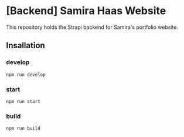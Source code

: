 # [Backend] Samira Haas Website

This repository holds the Strapi backend for Samira's portfolio website.

## Insallation

### develop

```
npm run develop
```

### start

```
npm run start
```

### build

```
npm run build
```
